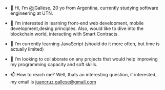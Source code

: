 - 👋 Hi, I’m @jGallese, 20 yo from Argentina, currently studying software engineering at UTN.

- 👀 I’m interested in learning front-end web development, mobile development,desing principles. Also, would like to dive into the blockchain world, interacting with Smart Contracts.

- 🌱 I’m currently learning JavaScript (should do it more often, but time is actually limited)
- 💞️ I’m looking to collaborate on any projects that would help improving my programming capacity and soft skills.
- 📫 How to reach me? Well, thats an interesting question, if interested, my email is juancruz.gallese@gmail.com

<!---
jGallese/jGallese is a ✨ special ✨ repository because its `README.md` (this file) appears on your GitHub profile.
You can click the Preview link to take a look at your changes.
--->
